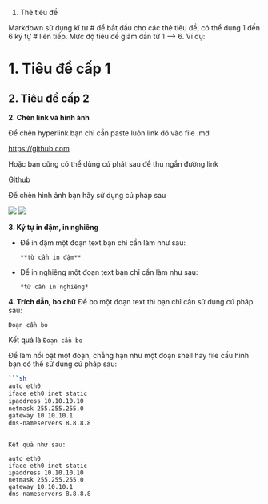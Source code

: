 1. Thẻ tiêu đề

Markdown sử dụng kí tự # để bắt đầu cho các thẻ tiêu đề, có thể dụng 1 đến 6 ký tự # liên tiếp. Mức độ tiêu đề giảm dần từ 1 --> 6.
Ví dụ:
# 1. Tiêu đề cấp 1

## 2. Tiêu đề cấp 2

**2. Chèn link và hình ảnh**

Để chèn hyperlink bạn chỉ cần paste luôn link đó vào file .md

https://github.com

Hoặc bạn cũng có thể dùng cú phát sau để thu ngắn đường link

[Github](http://github.com)

Để chèn hình ảnh bạn hãy sử dụng cú pháp sau

<img src= "link_anh_cua_ban">

<img src= "https://cdn.pixabay.com/photo/2023/05/23/15/26/bengal-cat-8012976_640.jpg">

**3. Ký tự in đậm, in nghiêng**
* Để in đậm một đoạn text bạn chỉ cần làm như sau:

    `**từ cần in đậm**`
* Để in nghiêng một đoạn text bạn chỉ cần làm như sau:

    `*từ cần in nghiêng*`
    
**4. Trích dẫn, bo chữ**
Để bo một đoạn text thì bạn chỉ cần sử dụng cú pháp sau:    

`Đoạn cần bo`

Kết quả là `Đoạn cần bo`

Để làm nổi bật một đoạn, chẳng hạn như một đoạn shell hay file cấu hình bạn có thể sử dụng cú pháp sau:
``` sh
```sh
auto eth0
iface eth0 inet static
ipaddress 10.10.10.10
netmask 255.255.255.0
gateway 10.10.10.1
dns-nameservers 8.8.8.8
```
```

Kết quả như sau:

auto eth0
iface eth0 inet static
ipaddress 10.10.10.10
netmask 255.255.255.0
gateway 10.10.10.1
dns-nameservers 8.8.8.8






